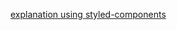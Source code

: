 
[explanation using styled-components](https://mxstbr.blog/2016/11/styled-components-magic-explained/)
